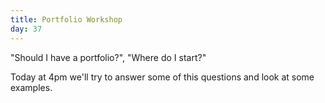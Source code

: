 ```yaml
---
title: Portfolio Workshop
day: 37
---
```


"Should I have a portfolio?", "Where do I start?"

Today at 4pm we'll try to answer some of this questions and look at some examples.
